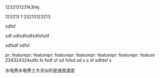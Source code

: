 1232131231k3hkj


123213
1
23213123213

sdfsf

sdf
sdfsdfsdfsdfsfsdf

sdfsdf
sdfsf

pr: featurepr: featurepr: featurepr: featurepr: featurepr: featurepr: feature
234324324sdfs fs fsdf sf sd fsfsd sd s s sf sdfdsf s

水电费水电费士大夫似的是速度速度






